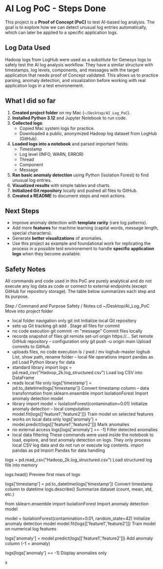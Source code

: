 # AI Log PoC - Steps Done

This project is a **Proof of Concept (PoC)** to test AI-based log analysis. The goal is to explore how we can detect unusual log entries automatically, which can later be applied to a specific application logs.

## Log Data Used
Hadoop logs from LogHub were used as a substitute for Genesys logs to safely test the AI log analysis workflow. They have a similar structure with timestamps, log levels, components, and messages with the target application that needs proof of Concept validated. This allows us to practice parsing, anomaly detection, and visualization before working with real application logs in a test environement.

## What I did so far
1. **Created project folder** on my Mac (`~/Desktop/AI_Log_PoC`).  
2. **Installed Python 3.12** and Jupyter Notebook to run code.  
3. **Collected logs**:  
   - Copied Mac system logs for practice.  
   - Downloaded a public, anonymized Hadoop log dataset from LogHub (GitHub).  
4. **Loaded logs into a notebook** and parsed important fields:  
   - Timestamp  
   - Log level (INFO, WARN, ERROR)  
   - Thread  
   - Component  
   - Message  
5. **Ran basic anomaly detection** using Python (Isolation Forest) to find unusual log entries.  
6. **Visualized results** with simple tables and charts.  
7. **Initialized Git repository** locally and pushed all files to GitHub.  
8. **Created a README** to document steps and next actions.  

## Next Steps
- Improve anomaly detection with **template rarity** (rare log patterns).  
- Add more **features** for machine learning (capital words, message length, special characters).  
- Generate **better visualizations** of anomalies.  
- Use this project as example and foundational work for replicating the process in a possible test environement to handle **specific application logs** when they become available.
## Safety Notes

All commands and code used in this PoC are purely analytical and do not execute any log data as code or connect to external endpoints (except GitHub for repository storage). The table below summarizes each step and its purpose.

Step / Command and Purpose
Safety / Notes
cd ~/Desktop/AI_Log_PoC
Move into project folder
- local folder navigation only
git init
Initialize local Git repository
- sets up Git tracking
git add .
Stage all files for commit
- no code execution
git commit -m "message"
Commit files locally
- records snapshot of files
git remote set-url origin https://...
Set remote GitHub repository
– configuration only
git push -u origin main
Upload commits to GitHub
- uploads files, no code execution
ls / pwd / mv loghub-master loghub
List, show path, rename folder
– local file operations
import pandas as pd
Load Python library for data
- standard library import
logs = pd.read_csv("Hadoop_2k.log_structured.csv")
Load log CSV into DataFrame
- reads local file only
logs['timestamp'] = pd.to_datetime(logs['timestamp'])
Convert timestamp column
 – data transformation
from sklearn.ensemble import IsolationForest
Import anomaly detection model
- library import
model = IsolationForest(contamination=0.01)
Initialize anomaly detection
– local computation
model.fit(logs[['feature1','feature2']])
Train model on selected features
- works on local data only
logs['anomaly'] = model.predict(logs[['feature1','feature2']])
Mark anomalies
- no external access
logs[logs['anomaly'] == -1]
Filter detected anomalies
- local data filtering
These commands were used inside the notebook to load, explore, and test anomaly detection on logs.
They only process local CSV log data and do not run or execute log contents.
import pandas as pd
Import Pandas for data handling

logs = pd.read_csv("Hadoop_2k.log_structured.csv")
Load structured log file into memory

logs.head()
Preview first rows of logs

logs['timestamp'] = pd.to_datetime(logs['timestamp'])
Convert timestamp column to datetime
logs.describe()
Summarize dataset (count, mean, std, etc.)

from sklearn.ensemble import IsolationForest
Import anomaly detection model

model = IsolationForest(contamination=0.01, random_state=42)
Initialize anomaly detection model
model.fit(logs[['feature1','feature2']])
Train model on numerical log features

logs['anomaly'] = model.predict(logs[['feature1','feature2']])
Add anomaly column (-1 = anomaly)

logs[logs['anomaly'] == -1]
Display anomalies only


x
